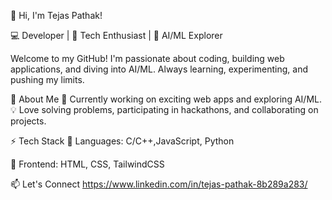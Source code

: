 👋 Hi, I'm Tejas Pathak!

💻 Developer | 🚀 Tech Enthusiast | 🤖 AI/ML Explorer

Welcome to my GitHub! I'm passionate about coding, building web applications, and diving into AI/ML. Always learning, experimenting, and pushing my limits.

🚀 About Me
    🔭 Currently working on exciting web apps and exploring AI/ML.  
     💡 Love solving problems, participating in hackathons, and collaborating on projects.  
 

⚡ Tech Stack
 🔹 Languages: C/C++,JavaScript, Python  
 
 🔹 Frontend: HTML, CSS, TailwindCSS  
 

📫 Let's Connect
    https://www.linkedin.com/in/tejas-pathak-8b289a283/


<!--
**Evilstein-debug/Evilstein-debug** is a ✨ _special_ ✨ repository because its `README.md` (this file) appears on your GitHub profile.

Here are some ideas to get you started:

- 🔭 I’m currently working on ...
- 🌱 I’m currently learning ...
- 👯 I’m looking to collaborate on ...
- 🤔 I’m looking for help with ...
- 💬 Ask me about ...
- 📫 How to reach me: ...
- 😄 Pronouns: ...
- ⚡ Fun fact: ...
-->
